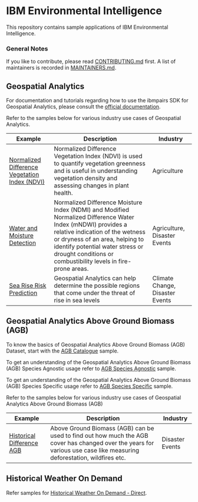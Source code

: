 # IBM Environmental Intelligence

This repository contains sample applications of IBM Environmental Intelligence. 

### General Notes

If you like to contribute, please read [CONTRIBUTING.md](CONTRIBUTING.md)
first. A list of maintainers is recorded in [MAINTAINERS.md](MAINTAINERS.md).

## Geospatial Analytics
For documentation and tutorials regarding how to use the ibmpairs SDK for Geospatial Analytics, please consult the [official documentation](https://pairs.res.ibm.com/tutorial).

Refer to the samples below for various industry use cases of Geospatial Analytics.

Example | Description                                                                                                                                                                                                                                                                            | Industry
--------|----------------------------------------------------------------------------------------------------------------------------------------------------------------------------------------------------------------------------------------------------------------------------------------|----------
[Normalized Difference Vegetation Index (NDVI)](geospatial_analytics/v3_apis/samples/industry_use_cases/agriculture_ndvi/normalized_difference_vegetation_index_analysis.ipynb) | Normalized Difference Vegetation Index (NDVI) is used to quantify vegetation greenness and is useful in understanding vegetation density and assessing changes in plant health.                                                                                                        | Agriculture
[Water and Moisture Detection](geospatial_analytics/v3_apis/samples/industry_use_cases/agriculture_water_and_moisture_detection/water_and_moisture_detection.ipynb) | Normalized Difference Moisture Index (NDMI) and Modified Normalized Difference Water Index (mNDWI) provides a relative indication of the wetness or dryness of an area, helping to identify potential water stress or drought conditions or combustibility levels in fire-prone areas. | Agriculture, Disaster Events
[Sea Rise Risk Prediction](geospatial_analytics/v3_apis/samples/industry_use_cases/climate_change_tidal_surge/sea_rise_risk_prediction.ipynb) | Geospatial Analytics can help determine the possible regions that come under the threat of rise in sea levels                                                                                                                                                                          | Climate Change, Disaster Events

## Geospatial Analytics Above Ground Biomass (AGB)

To know the basics of Geospatial Analytics Above Ground Biomass (AGB) Dataset, start with the [AGB Catalogue](geospatial_analytics/v4_apis/samples/quickstart/agb_catalogue/agb_catalogue.ipynb) sample.

To get an understanding of the Geospatial Analytics Above Ground Biomass (AGB) Species Agnostic usage refer to [AGB Species Agnostic](geospatial_analytics/v4_apis/samples/quickstart/agb_species_agnostic/agb_species_agnostic.ipynb) sample.

To get an understanding of the Geospatial Analytics Above Ground Biomass (AGB) Species Specific usage refer to [AGB Species Specific](geospatial_analytics/v4_apis/samples/quickstart/agb_species_specific/agb_species_specific.ipynb) sample.

Refer to the samples below for various industry use cases of Geospatial Analytics Above Ground Biomass (AGB)

Example | Description                                                                                                                                                            | Industry
--------|------------------------------------------------------------------------------------------------------------------------------------------------------------------------|----------
[Historical Difference AGB](geospatial_analytics/v4_apis/samples/industry_use_cases/disaster_events_deforestation/historical_difference_in_agb.ipynb) | Above Ground Biomass (AGB) can be used to find out how much the AGB cover has changed over the years for various use case like measuring deforestation, wildfires etc. | Disaster Events

## Historical Weather On Demand 
Refer samples for [Historical Weather On Demand - Direct](historical_weather_on_demand/samples/quickstart/historical_weather_on_demand_direct/historical_weather_on_demand_direct.ipynb).